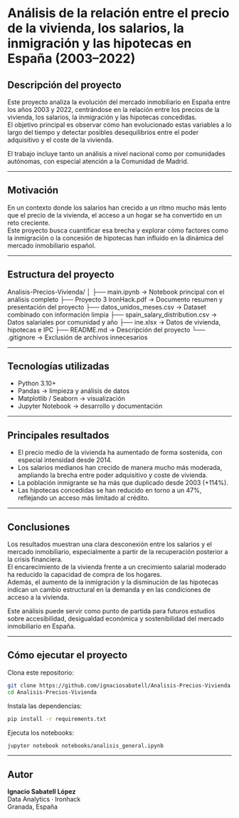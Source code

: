 # Análisis de la relación entre el precio de la vivienda, los salarios, la inmigración y las hipotecas en España (2003–2022)

## Descripción del proyecto

Este proyecto analiza la evolución del mercado inmobiliario en España entre los años 2003 y 2022, centrándose en la relación entre los precios de la vivienda, los salarios, la inmigración y las hipotecas concedidas.  
El objetivo principal es observar cómo han evolucionado estas variables a lo largo del tiempo y detectar posibles desequilibrios entre el poder adquisitivo y el coste de la vivienda.

El trabajo incluye tanto un análisis a nivel nacional como por comunidades autónomas, con especial atención a la Comunidad de Madrid.

---

## Motivación

En un contexto donde los salarios han crecido a un ritmo mucho más lento que el precio de la vivienda, el acceso a un hogar se ha convertido en un reto creciente.  
Este proyecto busca cuantificar esa brecha y explorar cómo factores como la inmigración o la concesión de hipotecas han influido en la dinámica del mercado inmobiliario español.

---

## Estructura del proyecto

Analisis-Precios-Vivienda/
│
├── main.ipynb → Notebook principal con el análisis completo
├── Proyecto 3 IronHack.pdf → Documento resumen y presentación del proyecto
├── datos_unidos_meses.csv → Dataset combinado con información limpia
├── spain_salary_distribution.csv → Datos salariales por comunidad y año
├── ine.xlsx → Datos de vivienda, hipotecas e IPC
├── README.md → Descripción del proyecto
└── .gitignore → Exclusión de archivos innecesarios 

---

## Tecnologías utilizadas

- Python 3.10+  
- Pandas → limpieza y análisis de datos  
- Matplotlib / Seaborn → visualización  
- Jupyter Notebook → desarrollo y documentación  

---

## Principales resultados

- El precio medio de la vivienda ha aumentado de forma sostenida, con especial intensidad desde 2014.  
- Los salarios medianos han crecido de manera mucho más moderada, ampliando la brecha entre poder adquisitivo y coste de vivienda.  
- La población inmigrante se ha más que duplicado desde 2003 (+114%).  
- Las hipotecas concedidas se han reducido en torno a un 47%, reflejando un acceso más limitado al crédito.

---

## Conclusiones

Los resultados muestran una clara desconexión entre los salarios y el mercado inmobiliario, especialmente a partir de la recuperación posterior a la crisis financiera.  
El encarecimiento de la vivienda frente a un crecimiento salarial moderado ha reducido la capacidad de compra de los hogares.  
Además, el aumento de la inmigración y la disminución de las hipotecas indican un cambio estructural en la demanda y en las condiciones de acceso a la vivienda.

Este análisis puede servir como punto de partida para futuros estudios sobre accesibilidad, desigualdad económica y sostenibilidad del mercado inmobiliario en España.

---

## Cómo ejecutar el proyecto

Clona este repositorio:

```bash
git clone https://github.com/ignaciosabatell/Analisis-Precios-Vivienda
cd Analisis-Precios-Vivienda
```

Instala las dependencias:

```bash
pip install -r requirements.txt
```

Ejecuta los notebooks:

```bash
jupyter notebook notebooks/analisis_general.ipynb
```

---

## Autor

**Ignacio Sabatell López**  
Data Analytics · Ironhack  
Granada, España
